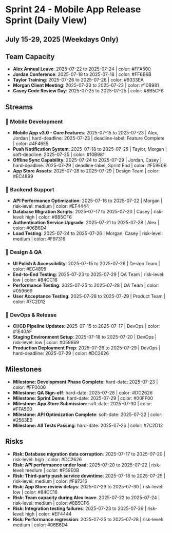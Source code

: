 # Sprint 24 - Mobile App Release Sprint (Daily View)

## July 15-29, 2025 (Weekdays Only)

## Team Capacity
- **Alex Annual Leave**: 2025-07-22 to 2025-07-24 | color: #FFA500
- **Jordan Conference**: 2025-07-18 to 2025-07-18 | color: #FF6B6B
- **Taylor Training**: 2025-07-26 to 2025-07-26 | color: #9333EA
- **Morgan Client Meeting**: 2025-07-23 to 2025-07-23 | color: #10B981
- **Casey Code Review Day**: 2025-07-25 to 2025-07-25 | color: #8B5CF6

## Streams

### 📱 Mobile Development
- **Mobile App v3.0 - Core Features**: 2025-07-15 to 2025-07-23 | Alex, Jordan | hard-deadline: 2025-07-23 | deadline-label: Feature Complete | color: #4F46E5
- **Push Notification System**: 2025-07-18 to 2025-07-25 | Taylor, Morgan | soft-deadline: 2025-07-25 | color: #10B981
- **Offline Sync Capability**: 2025-07-24 to 2025-07-29 | Jordan, Casey | hard-deadline: 2025-07-29 | deadline-label: Sprint End | color: #F59E0B
- **App Store Assets**: 2025-07-28 to 2025-07-29 | Design Team | color: #EC4899

### 🔧 Backend Support
- **API Performance Optimization**: 2025-07-16 to 2025-07-22 | Morgan | risk-level: medium | color: #EF4444
- **Database Migration Scripts**: 2025-07-17 to 2025-07-20 | Casey | risk-level: high | color: #8B5CF6
- **Authentication Service Upgrade**: 2025-07-21 to 2025-07-28 | Alex | color: #06B6D4
- **Load Testing**: 2025-07-24 to 2025-07-26 | Morgan, Casey | risk-level: medium | color: #F97316

### 🎨 Design & QA
- **UI Polish & Accessibility**: 2025-07-15 to 2025-07-26 | Design Team | color: #EC4899
- **End-to-End Testing**: 2025-07-23 to 2025-07-29 | QA Team | risk-level: low | color: #84CC16
- **Performance Testing**: 2025-07-25 to 2025-07-28 | QA Team | color: #059669
- **User Acceptance Testing**: 2025-07-28 to 2025-07-29 | Product Team | color: #7C2D12

### 🚀 DevOps & Release
- **CI/CD Pipeline Updates**: 2025-07-15 to 2025-07-17 | DevOps | color: #1E40AF
- **Staging Environment Setup**: 2025-07-18 to 2025-07-20 | DevOps | risk-level: low | color: #059669
- **Production Deployment Prep**: 2025-07-26 to 2025-07-29 | DevOps | hard-deadline: 2025-07-29 | color: #DC2626

## Milestones
- **Milestone: Development Phase Complete**: hard-date: 2025-07-23 | color: #FF0000
- **Milestone: QA Sign-off**: hard-date: 2025-07-28 | color: #DC2626
- **Milestone: Sprint Demo**: hard-date: 2025-07-29 | color: #00FF00
- **Milestone: App Store Submission**: soft-date: 2025-07-30 | color: #FFA500
- **Milestone: API Optimization Complete**: soft-date: 2025-07-22 | color: #2563EB
- **Milestone: All Tests Passing**: hard-date: 2025-07-26 | color: #7C2D12

## Risks
- **Risk: Database migration data corruption**: 2025-07-17 to 2025-07-20 | risk-level: high | color: #DC2626
- **Risk: API performance under load**: 2025-07-20 to 2025-07-22 | risk-level: medium | color: #F59E0B
- **Risk: Third-party push service downtime**: 2025-07-18 to 2025-07-25 | risk-level: medium | color: #F97316
- **Risk: App Store review delays**: 2025-07-29 to 2025-07-30 | risk-level: low | color: #84CC16
- **Risk: Team capacity during Alex leave**: 2025-07-22 to 2025-07-24 | risk-level: medium | color: #8B5CF6
- **Risk: Integration testing failures**: 2025-07-23 to 2025-07-26 | risk-level: high | color: #EF4444
- **Risk: Performance regression**: 2025-07-25 to 2025-07-28 | risk-level: medium | color: #06B6D4

